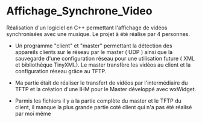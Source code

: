 # Affichage_Synchrone_Video

Réalisation d'un logiciel en C++ permettant l'affichage de vidéos synchronisées avec une musique. Le projet à été réalise par 4 personnes.

- Un programme "client" et "master" permettant la détection des appareils clients sur le réseau par le master ( UDP ) ainsi que la sauvegarde d'une configuration réseau pour une utilisation future ( XML et bibliothèque TinyXML). Le master transfère les vidéos au client et la configuration réseau grâce au TFTP. 

- Ma partie était de réaliser le transfert de vidéos par l'intermédiaire du TFTP et la création d'une IHM pour le Master développé avec wxWidget.

- Parmis les fichiers il y a la partie complète du master et le TFTP du client, il manque la plus grande partie coté client qui n'a pas été réalisé par moi même
